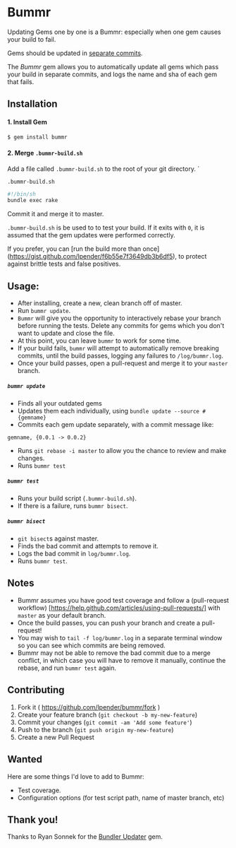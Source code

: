 # Bummr

Updating Gems one by one is a Bummr: especially when one gem causes your build
to fail.

Gems should be updated in [separate commits](http://ilikestuffblog.com/2012/07/01/you-should-update-one-gem-at-a-time-with-bundler-heres-how/).

The *Bummr* gem allows you to automatically update all gems which pass your
build in separate commits, and logs the name and sha of each gem that fails.

## Installation

#### 1. Install Gem

```bash
$ gem install bummr
```

#### 2. Merge `.bummr-build.sh`

Add a file called `.bummr-build.sh` to the root of your git directory.
`

`.bummr-build.sh`

```bash
#!/bin/sh
bundle exec rake
```

Commit it and merge it to master.

`.bummr-build.sh` is be used to to test your build. If it exits with `0`, 
it is assumed that the gem updates were performed correctly.

If you prefer, you can [run the build more than once]
(https://gist.github.com/lpender/f6b55e7f3649db3b6df5), to protect against 
brittle tests and false positives.

## Usage:

- After installing, create a new, clean branch off of master.
- Run `bummr update`.
- `Bummr` will give you the opportunity to interactively rebase your branch 
  before running the tests. Delete any commits for gems which you don't want
  to update and close the file.
- At this point, you can leave `bummr` to work for some time.
- If your build fails, `bummr` will attempt to automatically remove breaking 
  commits, until the build passes, logging any failures to `/log/bummr.log`.
- Once your build passes, open a pull-request and merge it to your `master` branch.

##### `bummr update`

- Finds all your outdated gems
- Updates them each individually, using `bundle update --source #{gemname}`
- Commits each gem update separately, with a commit message like:

`gemname, {0.0.1 -> 0.0.2}`

- Runs `git rebase -i master` to allow you the chance to review and make changes.
- Runs `bummr test`

##### `bummr test`

- Runs your build script (`.bummr-build.sh`).
- If there is a failure, runs `bummr bisect`.

##### `bummr bisect`

- `git bisect`s against master.
- Finds the bad commit and attempts to remove it.
- Logs the bad commit in `log/bummr.log`.
- Runs `bummr test`.

## Notes

- Bummr assumes you have good test coverage and follow a (pull-request workflow)
  [https://help.github.com/articles/using-pull-requests/] with `master` as your
  default branch.
- Once the build passes, you can push your branch and create a pull-request!
- You may wish to `tail -f log/bummr.log` in a separate terminal window so you
  can see which commits are being removed.
- Bummr may not be able to remove the bad commit due to a merge conflict, in
  which case you will have to remove it manually, continue the rebase, and
  run `bummr test` again.

## Contributing

1. Fork it ( https://github.com/lpender/bummr/fork )
2. Create your feature branch (`git checkout -b my-new-feature`)
3. Commit your changes (`git commit -am 'Add some feature'`)
4. Push to the branch (`git push origin my-new-feature`)
5. Create a new Pull Request

## Wanted

Here are some things I'd love to add to Bummr:

- Test coverage.
- Configuration options (for test script path, name of master branch, etc)

## Thank you!

Thanks to Ryan Sonnek for the [Bundler
Updater](https://github.com/wireframe/bundler-updater) gem.
